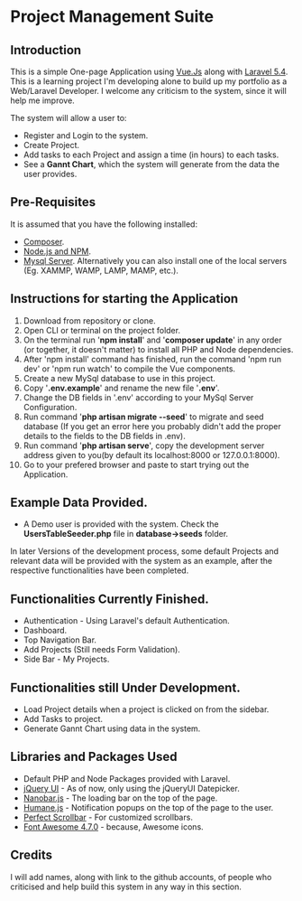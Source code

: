 <h1>Project Management Suite</h1>
<h2>Introduction</h2>
<p>
	This is a simple One-page Application using <a href="https://vuejs.org/">Vue.Js</a> along with <a href="https://laravel.com/">Laravel 5.4</a>. This is a learning project I'm developing alone to build up my portfolio as a Web/Laravel Developer. I welcome any criticism to the system, since it will help me improve.
</p>
<p>
	The system will allow a user to:
	<ul>
		<li>Register and Login to the system.</li>
		<li>Create Project.</li>
		<li>Add tasks to each Project and assign a time (in hours) to each tasks.</li>
		<li>See a <b>Gannt Chart</b>, which the system will generate from the data the user provides.</li>
	</ul>
</p>

<h2>Pre-Requisites</h2>
<p>It is assumed that you have the following installed:</p>
<ul>
	<li><a href="https://getcomposer.org/">Composer</a>.</li>
	<li><a href="https://nodejs.org/">Node.js and NPM</a>.</li>
	<li><a href="https://dev.mysql.com/downloads/mysql/">Mysql Server</a>. Alternatively you can also install one of the local servers (Eg. XAMMP, WAMP, LAMP, MAMP, etc.).</li>
</ul>

<h2>Instructions for starting the Application</h2>
<ol>
	<li>Download from repository or clone.</li>
	<li>Open CLI or terminal on the project folder.</li>
	<li>On the terminal run '<b>npm install</b>' and '<b>composer update</b>' in any order (or together, it doesn't matter) to install all PHP and Node dependencies.</li>
	<li>After 'npm install' command has finished, run the command 'npm run dev' or 'npm run watch' to compile the Vue components.</li>
	<li>Create a new MySql database to use in this project.</li>
	<li>Copy '<b>.env.example</b>' and rename the new file '<b>.env</b>'.</li>
	<li>Change the DB fields in '.env' according to your MySql Server Configuration.</li>
	<li>Run command '<b>php artisan migrate --seed</b>' to migrate and seed database (If you get an error here you probably didn't add the proper details to the fields to the DB fields in .env).</li>
	<li>Run command '<b>php artisan serve</b>', copy the development server address given to you(by default its localhost:8000 or 127.0.0.1:8000).</li>
	<li>Go to your prefered browser and paste to start trying out the Application.</li>
</ol>

<h2>Example Data Provided.</h2>
<ul>
	<li>A Demo user is provided with the system. Check the <b>UsersTableSeeder.php</b> file in <b>database->seeds</b> folder.</li>
</ul>
<p>
	In later Versions of the development process, some default Projects and relevant data will be provided with the system as an example, after the respective functionalities have been completed.
</p>

<h2>Functionalities Currently Finished.</h2>
<ul>
	<li>Authentication - Using Laravel's default Authentication.</li>
	<li>Dashboard.</li>
	<li>Top Navigation Bar.</li>
	<li>Add Projects (Still needs Form Validation).</li>
	<li>Side Bar - My Projects.</li>
</ul>

<h2>Functionalities still Under Development.</h2>
<ul>
	<li>Load Project details when a project is clicked on from the sidebar.</li>
	<li>Add Tasks to project.</li>
	<li>Generate Gannt Chart using data in the system.</li>
</ul>

<h2>Libraries and Packages Used</h2>
<ul>
	<li>Default PHP and Node Packages provided with Laravel.</li>
	<li><a href="https://jqueryui.com/">jQuery UI</a> - As of now, only using the jQueryUI Datepicker.</li>
	<li><a href="https://github.com/jacoborus/nanobar">Nanobar.js</a> - The loading bar on the top of the page.</li>
	<li><a href="https://github.com/wavded/humane-js">Humane.js</a> - Notification popups on the top of the page to the user.</li>
	<li><a href="https://github.com/noraesae/perfect-scrollbar">Perfect Scrollbar</a> - For customized scrollbars.</li>
	<li><a href="http://fontawesome.io/">Font Awesome 4.7.0</a> - because, Awesome icons.</li>
</ul>

<h2>Credits</h2>
<p>
	I will add names, along with link to the github accounts, of people who criticised and help build this system in any way in this section.
</p>